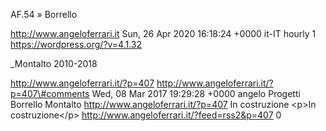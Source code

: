 AF.54 » Borrello

http://www.angeloferrari.it Sun, 26 Apr 2020 16:18:24 +0000 it-IT hourly 1 https://wordpress.org/?v=4.1.32

\_Montalto 2010-2018

http://www.angeloferrari.it/?p=407 http://www.angeloferrari.it/?p=407\#comments Wed, 08 Mar 2017 19:29:28 +0000 angelo Progetti Borrello Montalto http://www.angeloferrari.it/?p=407 In costruzione \<p\>In costruzione\</p\> http://www.angeloferrari.it/?feed=rss2&p=407 0
